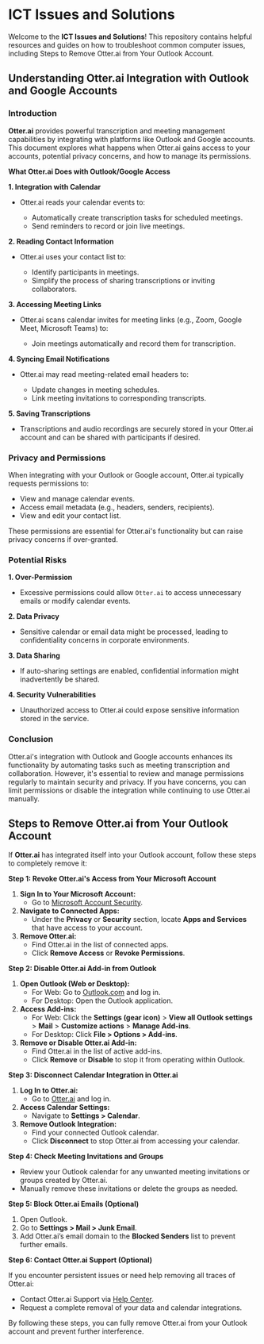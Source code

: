 # ICT Issues and Solutions

Welcome to the **ICT Issues and Solutions**! This repository contains helpful resources and guides on how to troubleshoot common computer issues, including Steps to Remove Otter.ai from Your Outlook Account.


## Understanding Otter.ai Integration with Outlook and Google Accounts

### Introduction

**Otter.ai** provides powerful transcription and meeting management capabilities by integrating with platforms like Outlook and Google accounts. This document explores what happens when Otter.ai gains access to your accounts, potential privacy concerns, and how to manage its permissions.

**What Otter.ai Does with Outlook/Google Access**

**1. Integration with Calendar**

- Otter.ai reads your calendar events to:

  - Automatically create transcription tasks for scheduled meetings.
  - Send reminders to record or join live meetings.
  
**2. Reading Contact Information**

- Otter.ai uses your contact list to:

  - Identify participants in meetings.
  - Simplify the process of sharing transcriptions or inviting collaborators.

**3. Accessing Meeting Links**

- Otter.ai scans calendar invites for meeting links (e.g., Zoom, Google Meet, Microsoft Teams) to:

  - Join meetings automatically and record them for transcription.

**4. Syncing Email Notifications**

- Otter.ai may read meeting-related email headers to:

  - Update changes in meeting schedules.
  - Link meeting invitations to corresponding transcripts.

**5. Saving Transcriptions**

- Transcriptions and audio recordings are securely stored in your Otter.ai account and can be shared with participants if desired.

### Privacy and Permissions

When integrating with your Outlook or Google account, Otter.ai typically requests permissions to:

- View and manage calendar events.
- Access email metadata (e.g., headers, senders, recipients).
- View and edit your contact list.

These permissions are essential for Otter.ai's functionality but can raise privacy concerns if over-granted.


### Potential Risks

**1. Over-Permission**

- Excessive permissions could allow `Otter.ai` to access unnecessary emails or modify calendar events.

**2. Data Privacy**

- Sensitive calendar or email data might be processed, leading to confidentiality concerns in corporate environments.

**3. Data Sharing**

- If auto-sharing settings are enabled, confidential information might inadvertently be shared.

**4. Security Vulnerabilities**

- Unauthorized access to Otter.ai could expose sensitive information stored in the service.

### Conclusion

Otter.ai's integration with Outlook and Google accounts enhances its functionality by automating tasks such as meeting transcription and collaboration. However, it's essential to review and manage permissions regularly to maintain security and privacy. If you have concerns, you can limit permissions or disable the integration while continuing to use Otter.ai manually.


## Steps to Remove Otter.ai from Your Outlook Account

If **Otter.ai** has integrated itself into your Outlook account, follow these steps to completely remove it:

**Step 1: Revoke Otter.ai's Access from Your Microsoft Account**

1. **Sign In to Your Microsoft Account:**
   - Go to [Microsoft Account Security](https://account.microsoft.com/).
2. **Navigate to Connected Apps:**
   - Under the **Privacy** or **Security** section, locate **Apps and Services** that have access to your account.
3. **Remove Otter.ai:**
   - Find Otter.ai in the list of connected apps.
   - Click **Remove Access** or **Revoke Permissions**.

**Step 2: Disable Otter.ai Add-in from Outlook**

1. **Open Outlook (Web or Desktop):**
   - For Web: Go to [Outlook.com](https://outlook.com) and log in.
   - For Desktop: Open the Outlook application.
2. **Access Add-ins:**
   - For Web: Click the **Settings (gear icon)** > **View all Outlook settings** > **Mail** > **Customize actions** > **Manage Add-ins**.
   - For Desktop: Click **File > Options > Add-ins**.
3. **Remove or Disable Otter.ai Add-in:**
   - Find Otter.ai in the list of active add-ins.
   - Click **Remove** or **Disable** to stop it from operating within Outlook.

**Step 3: Disconnect Calendar Integration in Otter.ai**

1. **Log In to Otter.ai:**
   - Go to [Otter.ai](https://otter.ai) and log in.
2. **Access Calendar Settings:**
   - Navigate to **Settings > Calendar**.
3. **Remove Outlook Integration:**
   - Find your connected Outlook calendar.
   - Click **Disconnect** to stop Otter.ai from accessing your calendar.

**Step 4: Check Meeting Invitations and Groups**

- Review your Outlook calendar for any unwanted meeting invitations or groups created by Otter.ai.
- Manually remove these invitations or delete the groups as needed.

**Step 5: Block Otter.ai Emails (Optional)**

1. Open Outlook.
2. Go to **Settings > Mail > Junk Email**.
3. Add Otter.ai’s email domain to the **Blocked Senders** list to prevent further emails.

**Step 6: Contact Otter.ai Support (Optional)**

If you encounter persistent issues or need help removing all traces of Otter.ai:

- Contact Otter.ai Support via [Help Center](https://help.otter.ai).
- Request a complete removal of your data and calendar integrations.

By following these steps, you can fully remove Otter.ai from your Outlook account and prevent further interference.



